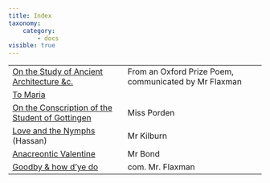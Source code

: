 ```yaml
---
title: Index
taxonomy:
    category:
        - docs
visible: true
---
```


<table>
<tr>
<td class="author"><a href="architecture">On the Study of Ancient Architecture &amp;c.</a></td>
<td class="author">From an Oxford Prize Poem, <span class="com">communicated by</span> Mr Flaxman</td>
</tr>
<tr>
<td class="author"><a href="maria">To Maria</a></td>
<td class="author">&nbsp;</td>
</tr>
<tr>
<td class="author"><a href="gottingen">On the Conscription of the Student of Gottingen</a></td>
<td class="author"><span data-tippy="E. A. Porden" class="green">Miss Porden</span></td>
</tr>
<tr>
<td class="author"><a href="nymphs">Love and the Nymphs</a>&emsp;(Hassan)</td>
<td class="author">Mr Kilburn</td>
</tr>
<td class="author"><a href="goodbye">Anacreontic Valentine</a></td>
<td class="author">Mr Bond</td>
</tr>
<tr>
<td class="author"><a href="goodbye">Goodby &amp; how d’ye do</a></td>
<td class="author"><span class="com">com.</span> Mr. Flaxman</td>
</tr>
</table>
